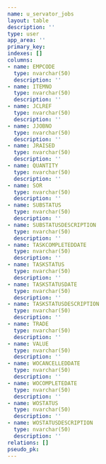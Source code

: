 ```yaml
---
name: u_servator_jobs
layout: table
description: ''
type: user
app_area: ''
primary_key: 
indexes: []
columns:
- name: EMPCODE
  type: nvarchar(50)
  description: ''
- name: ITEMNO
  type: nvarchar(50)
  description: ''
- name: JCLREF
  type: nvarchar(50)
  description: ''
- name: JJOBNO
  type: nvarchar(50)
  description: ''
- name: JRAISED
  type: nvarchar(50)
  description: ''
- name: QUANTITY
  type: nvarchar(50)
  description: ''
- name: SOR
  type: nvarchar(50)
  description: ''
- name: SUBSTATUS
  type: nvarchar(50)
  description: ''
- name: SUBSTATUSDESCRIPTION
  type: nvarchar(50)
  description: ''
- name: TASKCOMPLETEDDATE
  type: nvarchar(50)
  description: ''
- name: TASKSTATUS
  type: nvarchar(50)
  description: ''
- name: TASKSTATUSDATE
  type: nvarchar(50)
  description: ''
- name: TASKSTATUSDESCRIPTION
  type: nvarchar(50)
  description: ''
- name: TRADE
  type: nvarchar(50)
  description: ''
- name: VALUE
  type: nvarchar(50)
  description: ''
- name: WOCANCELLEDDATE
  type: nvarchar(50)
  description: ''
- name: WOCOMPLETEDATE
  type: nvarchar(50)
  description: ''
- name: WOSTATUS
  type: nvarchar(50)
  description: ''
- name: WOSTATUSDESCRIPTION
  type: nvarchar(50)
  description: ''
relations: []
pseudo_pk: 
---
```


